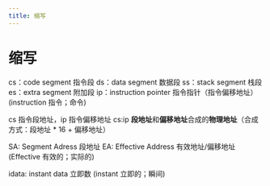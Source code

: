 ```yaml
---
title: 缩写
---
```

# 缩写

cs：code segment 指令段
ds：data segment 数据段
ss：stack segment 栈段
es：extra segment 附加段
ip：instruction pointer 指令指针（指令偏移地址）
(instruction 指令；命令)

cs 指令段地址，ip 指令偏移地址
cs:ip **段地址**和**偏移地址**合成的**物理地址**（合成方式：段地址 * 16 + 偏移地址）

SA: Segment Adress 段地址
EA: Effective Address 有效地址/偏移地址
(Effective 有效的；实际的)

idata: instant data 立即数
(instant 立即的；瞬间)

